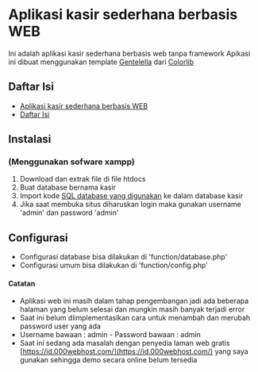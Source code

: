 # Aplikasi kasir sederhana berbasis WEB

Ini adalah aplikasi kasir sederhana berbasis web tanpa framework
Apikasi ini dibuat menggunakan template [Gentelella](https://github.com/ColorlibHQ/gentelella) dari [Colorlib](https://colorlib.com/)



## Daftar Isi
- [Aplikasi kasir sederhana berbasis WEB](#aplikasi-kasir-sederhana-berbasis-web)
- [Daftar Isi](#daftar-isi)

## Instalasi
### (Menggunakan sofware xampp)
1. Download dan extrak file di file htdocs
2. Buat database bernama kasir
3. Import kode [SQL database yang digunakan](database.sql) ke dalam database kasir
4. Jika saat membuka situs diharuskan login maka gunakan username 'admin' dan password 'admin'

## Configurasi
- Configurasi database bisa dilakukan di 'function/database.php'
- Configurasi umum bisa dilakukan di 'function/config.php'

#### Catatan
- Aplikasi web ini masih dalam tahap pengembangan jadi ada beberapa halaman yang belum selesai dan mungkin masih banyak terjadi error
- Saat ini belum diimplementasikan cara untuk menambah dan merubah password user yang ada
- Username bawaan : admin    - Password bawaan : admin
- Saat ini sedang ada masalah dengan penyedia laman web gratis [https://id.000webhost.com/](https://id.000webhost.com/) yang saya gunakan sehingga demo secara online belum tersedia
